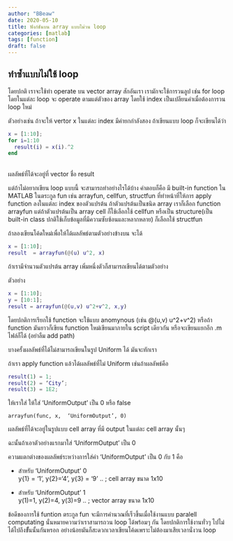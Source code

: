 ```yaml
---
author: "BBeaw"
date: 2020-05-10
title: ฟังก์ชันบน array แบบไม่วน loop
categories: [matlab]
tags: [function]
draft: false
---
```


## ทำซ้ำแบบไม่ใช้ loop

โดยปกติ เราจะใช้ทำ operate บน vector array สักอันเรา เรามักจะใช้การวนลูป เช่น for loop โดยในแต่ละ loop จะ operate ตามแต่ตัวของ array โดยใช้ index เป็นเปลียนค่าเมื่อต้องการวน loop  ใหม่ 

ตัวอย่างเช่น ถ้าจะให้ vertor x ในแต่ละ index มีค่ายกกำลังสอง ถ้าเขียนแบบ loop ก็จะเขียนได้ว่า 

```MATLAB
x = [1:10];
for i=1:10
  result(i) = x(i).^2
end
```
<br/> 
ผลลัพธ์ที่ได้จะอยู่ที่ vector ชื่อ result

แต่ถ้าไม่อยากเขียน loop แบบนี้ จะสามารถทำอย่างไรได้บ้าง คำตอบก็คือ มี built-in function ใน MATLAB ในตระกูล fun เช่น arrayfun, cellfun, structfun ที่ทำหน้าที่ให้การ apply function ลงในแต่ละ index ของตัวแปรต้น ถ้าตัวแปรต้นเป็นชนิด array เราก็เลือก function arrayfun แต่ถ้าตัวแปรต้นเป็น array cell ก็ใช้เลือกใช้ cellfun หรือเป็น structure(เป็น built-in class ปกติใช้เก็บข้อมูลที่มีความซับซ้อนและหลากหลาย) ก็เลือกใช้ structfun

ถ้าลองเขียนโค้ดใหม่เพื่อให้ได้ผลลัพธ์ตามตัวอย่างข้างบน จะได้ 

```MATLAB
x = [1:10];
result  = arrayfun(@(u) u^2, x)
```

ถ้าเรามีจำนวนตัวแปรต้น array เพิ่มหนึ่งตัวก็สามารถเขียนได้ตามตัวอย่าง

ตัวอย่าง

```MATLAB
x = [1:10];
y = [10:1];
result = arrayfun(@(u,v) u^2+v^2, x,y)
```
โดยปกติการเรียกใช้ function จะใช้แบบ anomynous (เช่น @(u,v) u^2+v^2)
หรือถ้า function มันยาวก็เขียน function ใหม่เขียนมาภายใน script เดียวกัน หรือจะเขียนแยกอีก .m ไฟล์ก็ได้ (อย่าลืม add path)

บางครั้งผลลัพธ์ที่ได้ไม่สามารถเขียนในรูป Uniform ได้ มันจะทักเรา

ถ้าเรา apply function แล้วได้ผลลัพธ์ที่ไม่ Uniform เช่นถ้าผลลัพธ์คือ

```MATLAB
result(1) = 1;
result(2) = ‘City’;
result(3) = 1E2;
```
ให้เราใส่ ให้ใส่ ‘UniformOutput’ เป็น 0 หรือ false

```MATLBA
arrayfun(func, x,  ‘UniformOutput’, 0)
```

ผลลัพธ์ที่ได้จะอยู่ในรูปแบบ cell array ที่มี output ในแต่ละ cell array นั้นๆ

ฉะนั้นถ้าเอาตัวอย่างแรกมาใส่ ‘UniformOutput’ เป็น 0

ความแตกต่างของผลลัพธ์ระหว่างการใส่ค่า ‘UniformOutput’ เป็น 0 กับ 1 คือ

- สำหรับ ‘UniformOutput’ 0  
y{1} = ‘1’, y{2}=‘4’, y{3} = ‘9’ .. ; cell array ขนาด 1x10

- สำหรับ ‘UniformOutput’ 1  
y(1)=1, y(2)=4, y(3)=9 .. ; vector array ขนาด 1x10 



ข้อดีของการใช้ funtion ตระกูล fun จะมีการคำนวณที่เร็วขึ้นเมื่อใช้งานแบบ paralell computating นั่นหมายความว่าเราสามารถวน loop ได้พร้อมๆ กัน 
โดยปกติการใช้งานทั่วๆ ไปไม่ได้ไปถึงขัั้นนั้นกันหรอก อย่างน้อยมันก็สะดวกเวลาเขียนโค้ดเพราะไม่ต้องมาเสียเวลานั่งวน loop 





